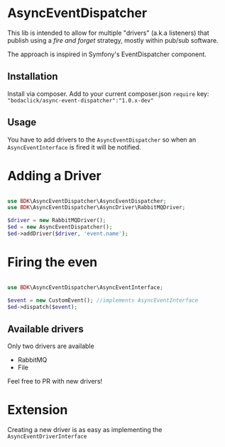 AsyncEventDispatcher
=====================

This lib is intended to allow for multiple "drivers" (a.k.a listeners) that publish
using a *fire and forget* strategy, mostly within pub/sub software.

The approach is inspired in Symfony's EventDispatcher component.

## Installation ##
Install via composer.
Add to your current composer.json  ```require``` key: ```"bodaclick/async-event-dispatcher":"1.0.x-dev" ```

## Usage ##

You have to add drivers to the ```AsyncEventDispatcher``` so when an ```AsyncEventInterface``` is
fired it will be notified.

# Adding a Driver #
```php

use BDK\AsyncEventDispatcher\AsyncEventDispatcher;
use BDK\AsyncEventDispatcher\AsyncDriver\RabbitMQDriver;

$driver = new RabbitMQDriver();
$ed = new AsyncEventDispatcher();
$ed->addDriver($driver, 'event.name');
```
# Firing the even #

```php

use BDK\AsyncEventDispatcher\AsyncEventInterface;

$event = new CustomEvent(); //implements AsyncEventInterface
$ed->dispatch($event);
```

## Available drivers ##

Only two drivers are available
* RabbitMQ
* File

Feel free to PR with new drivers!

# Extension #

Creating a new driver is as easy as implementing the ``` AsyncEventDriverInterface ```

